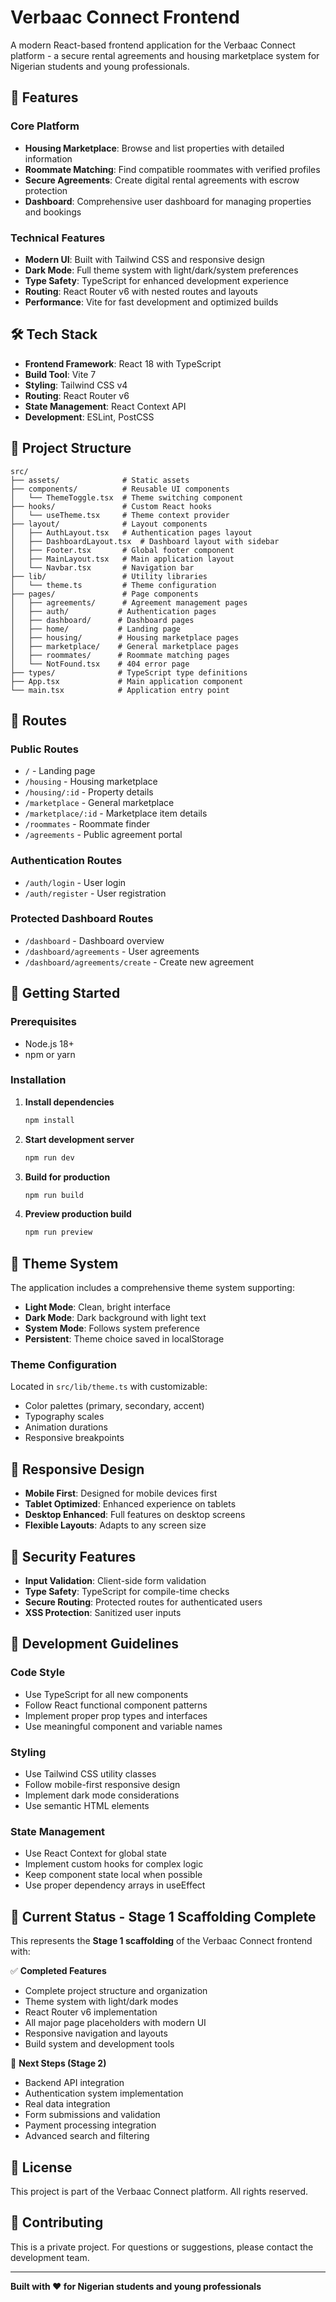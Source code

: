 # Verbaac Connect Frontend

A modern React-based frontend application for the Verbaac Connect platform - a secure rental agreements and housing marketplace system for Nigerian students and young professionals.

## 🚀 Features

### Core Platform
- **Housing Marketplace**: Browse and list properties with detailed information
- **Roommate Matching**: Find compatible roommates with verified profiles
- **Secure Agreements**: Create digital rental agreements with escrow protection
- **Dashboard**: Comprehensive user dashboard for managing properties and bookings

### Technical Features
- **Modern UI**: Built with Tailwind CSS and responsive design
- **Dark Mode**: Full theme system with light/dark/system preferences
- **Type Safety**: TypeScript for enhanced development experience
- **Routing**: React Router v6 with nested routes and layouts
- **Performance**: Vite for fast development and optimized builds

## 🛠️ Tech Stack

- **Frontend Framework**: React 18 with TypeScript
- **Build Tool**: Vite 7
- **Styling**: Tailwind CSS v4
- **Routing**: React Router v6
- **State Management**: React Context API
- **Development**: ESLint, PostCSS

## 📁 Project Structure

```
src/
├── assets/              # Static assets
├── components/          # Reusable UI components
│   └── ThemeToggle.tsx  # Theme switching component
├── hooks/               # Custom React hooks
│   └── useTheme.tsx     # Theme context provider
├── layout/              # Layout components
│   ├── AuthLayout.tsx   # Authentication pages layout
│   ├── DashboardLayout.tsx  # Dashboard layout with sidebar
│   ├── Footer.tsx       # Global footer component
│   ├── MainLayout.tsx   # Main application layout
│   └── Navbar.tsx       # Navigation bar
├── lib/                 # Utility libraries
│   └── theme.ts         # Theme configuration
├── pages/               # Page components
│   ├── agreements/      # Agreement management pages
│   ├── auth/           # Authentication pages
│   ├── dashboard/      # Dashboard pages
│   ├── home/           # Landing page
│   ├── housing/        # Housing marketplace pages
│   ├── marketplace/    # General marketplace pages
│   ├── roommates/      # Roommate matching pages
│   └── NotFound.tsx    # 404 error page
├── types/              # TypeScript type definitions
├── App.tsx             # Main application component
└── main.tsx            # Application entry point
```

## 🎯 Routes

### Public Routes
- `/` - Landing page
- `/housing` - Housing marketplace
- `/housing/:id` - Property details
- `/marketplace` - General marketplace
- `/marketplace/:id` - Marketplace item details
- `/roommates` - Roommate finder
- `/agreements` - Public agreement portal

### Authentication Routes
- `/auth/login` - User login
- `/auth/register` - User registration

### Protected Dashboard Routes
- `/dashboard` - Dashboard overview
- `/dashboard/agreements` - User agreements
- `/dashboard/agreements/create` - Create new agreement

## 🚀 Getting Started

### Prerequisites
- Node.js 18+ 
- npm or yarn

### Installation

1. **Install dependencies**
   ```bash
   npm install
   ```

2. **Start development server**
   ```bash
   npm run dev
   ```

3. **Build for production**
   ```bash
   npm run build
   ```

4. **Preview production build**
   ```bash
   npm run preview
   ```

## 🎨 Theme System

The application includes a comprehensive theme system supporting:
- **Light Mode**: Clean, bright interface
- **Dark Mode**: Dark background with light text
- **System Mode**: Follows system preference
- **Persistent**: Theme choice saved in localStorage

### Theme Configuration
Located in `src/lib/theme.ts` with customizable:
- Color palettes (primary, secondary, accent)
- Typography scales
- Animation durations
- Responsive breakpoints

## 📱 Responsive Design

- **Mobile First**: Designed for mobile devices first
- **Tablet Optimized**: Enhanced experience on tablets
- **Desktop Enhanced**: Full features on desktop screens
- **Flexible Layouts**: Adapts to any screen size

## 🔐 Security Features

- **Input Validation**: Client-side form validation
- **Type Safety**: TypeScript for compile-time checks
- **Secure Routing**: Protected routes for authenticated users
- **XSS Protection**: Sanitized user inputs

## 📝 Development Guidelines

### Code Style
- Use TypeScript for all new components
- Follow React functional component patterns
- Implement proper prop types and interfaces
- Use meaningful component and variable names

### Styling
- Use Tailwind CSS utility classes
- Follow mobile-first responsive design
- Implement dark mode considerations
- Use semantic HTML elements

### State Management
- Use React Context for global state
- Implement custom hooks for complex logic
- Keep component state local when possible
- Use proper dependency arrays in useEffect

## 🚧 Current Status - Stage 1 Scaffolding Complete

This represents the **Stage 1 scaffolding** of the Verbaac Connect frontend with:

✅ **Completed Features**
- Complete project structure and organization
- Theme system with light/dark modes
- React Router v6 implementation
- All major page placeholders with modern UI
- Responsive navigation and layouts
- Build system and development tools

🔄 **Next Steps (Stage 2)**
- Backend API integration
- Authentication system implementation
- Real data integration
- Form submissions and validation
- Payment processing integration
- Advanced search and filtering

## 📄 License

This project is part of the Verbaac Connect platform. All rights reserved.

## 🤝 Contributing

This is a private project. For questions or suggestions, please contact the development team.

---

**Built with ❤️ for Nigerian students and young professionals**
